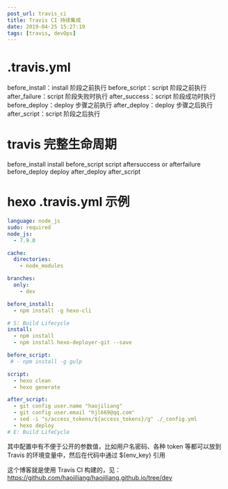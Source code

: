 ```yaml
---
post_url: travis_ci
title: Travis CI 持续集成
date: 2019-04-25 15:27:19
tags: [travis, devOps]
---
```


# .travis.yml
before_install：install 阶段之前执行
before_script：script 阶段之前执行
after_failure：script 阶段失败时执行
after_success：script 阶段成功时执行
before_deploy：deploy 步骤之前执行
after_deploy：deploy 步骤之后执行
after_script：script 阶段之后执行

# travis 完整生命周期
before_install
install
before_script
script
aftersuccess or afterfailure
before_deploy
deploy
after_deploy
after_script

# hexo .travis.yml 示例
```yml
language: node_js
sudo: required
node_js: 
  - 7.9.0

cache:
  directories:
    - node_modules

branches:
  only:
    - dev 

before_install:
  - npm install -g hexo-cli

# S: Build Lifecycle
install:
  - npm install
  - npm install hexo-deployer-git --save

before_script:
 # - npm install -g gulp

script:
  - hexo clean
  - hexo generate

after_script:
  - git config user.name "haojiliang"
  - git config user.email "hjl669@qq.com"
  - sed -i "s/access_tokens/${access_tokens}/g" ./_config.yml
  - hexo deploy
# E: Build LifeCycle
```
其中配置中有不便于公开的参数值，比如用户名密码、各种 token 等都可以放到 Travis 的环境变量中，然后在代码中通过 ${env_key} 引用  
  
这个博客就是使用 Travis CI 构建的，见：https://github.com/haojiliang/haojiliang.github.io/tree/dev  